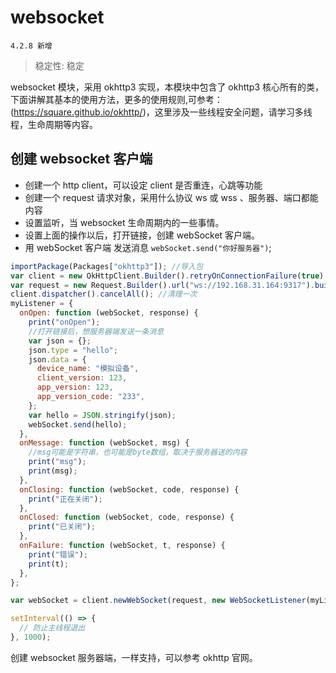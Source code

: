 # websocket

`4.2.8 新增`

> 稳定性: 稳定

websocket 模块，采用 okhttp3 实现，本模块中包含了 okhttp3 核心所有的类，下面讲解其基本的使用方法，更多的使用规则,可参考：(https://square.github.io/okhttp/)，这里涉及一些线程安全问题，请学习多线程，生命周期等内容。

## 创建 websocket 客户端

- 创建一个 http client，可以设定 client 是否重连，心跳等功能
- 创建一个 request 请求对象，采用什么协议 ws 或 wss 、服务器、端口都能内容
- 设置监听，当 websocket 生命周期内的一些事情。
- 设置上面的操作以后，打开链接，创建 webSocket 客户端。
- 用 webSocket 客户端 发送消息 `webSocket.send("你好服务器")`;

```js
importPackage(Packages["okhttp3"]); //导入包
var client = new OkHttpClient.Builder().retryOnConnectionFailure(true).build();
var request = new Request.Builder().url("ws://192.168.31.164:9317").build(); //vscode  插件的ip地址，
client.dispatcher().cancelAll(); //清理一次
myListener = {
  onOpen: function (webSocket, response) {
    print("onOpen");
    //打开链接后，想服务器端发送一条消息
    var json = {};
    json.type = "hello";
    json.data = {
      device_name: "模拟设备",
      client_version: 123,
      app_version: 123,
      app_version_code: "233",
    };
    var hello = JSON.stringify(json);
    webSocket.send(hello);
  },
  onMessage: function (webSocket, msg) {
    //msg可能是字符串，也可能是byte数组，取决于服务器送的内容
    print("msg");
    print(msg);
  },
  onClosing: function (webSocket, code, response) {
    print("正在关闭");
  },
  onClosed: function (webSocket, code, response) {
    print("已关闭");
  },
  onFailure: function (webSocket, t, response) {
    print("错误");
    print(t);
  },
};

var webSocket = client.newWebSocket(request, new WebSocketListener(myListener)); //创建链接

setInterval(() => {
  // 防止主线程退出
}, 1000);
```

创建 websocket 服务器端，一样支持，可以参考 okhttp 官网。
